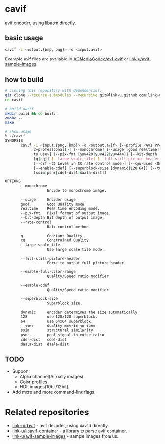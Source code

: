 # cavif

avif encoder, using [libaom](https://aomedia.googlesource.com/aom/) directly.

## basic usage

```bash
cavif -i <output.{bmp, png}> -o <input.avif>
```

Example avif files are available in [AOMediaCodec/av1-avif](https://github.com/AOMediaCodec/av1-avif/tree/master/testFiles) or [link-u/avif-sample-images](https://github.com/link-u/avif-sample-images).

## how to build

```bash
# cloning this repository with dependencies.
git clone --recurse-submodules --recursive git@link-u.github.com:link-u/cavif.git
cd cavif

# build davif
mkdir build && cd build
cmake ..
make

# show usage
% ./cavif
SYNOPSIS
       cavif -i <input.{png, bmp}> -o <output.avif> [--profile <AV1 Profile(0=base, 1=high,
             2=professional)>] [--monochrome] [--usage [good|realtime]] [--threads <Num of threads
             to use>] [--pix-fmt [yuv420|yuv422|yuv444]] [--bit-depth [8|10|12]] [--rate-control
             [q|cq]] [--large-scale-tile] [--full-still-picture-header] [--enable-full-color-range]
             [--crf <CQ Level in CQ rate control mode>] [--cpu-used <Quality/Speed ratio modifier>]
             [--enable-cdef] [--superblock-size [dynamic|128|64]] [--tune
             [ssim|psnr|cdef-dist|daala-dist]]

OPTIONS
       --monochrome
                   Encode to monochrome image.

       --usage     Encoder usage
       good        Good Quality mode
       realtime    Real time encoding mode.
       --pix-fmt   Pixel format of output image.
       --bit-depth Bit depth of output image.
       --rate-control
                   Rate control method

       q           Constant Quality
       cq          Constrained Quality
       --large-scale-tile
                   Use large scale tile mode.

       --full-still-picture-header
                   Force to output full picture header

       --enable-full-color-range
                   Quality/Speed ratio modifier

       --enable-cdef
                   Quality/Speed ratio modifier

       --superblock-size
                   Superblock size.

       dynamic     encoder determines the size automatically.
       128         use 128x128 superblock.
       64          use 64x64 superblock.
       --tune      Quality metric to tune
       ssim        structural similarity
       psnr        peak signal-to-noise ratio
       cdef-dist   cdef-dist
       daala-dist  daala-dist
```

## TODO

 - Support:
   - Alpha channel(Auxially images)
   - Color profiles
   - HDR images(10bit/12bit).
 - Add more and more command-line flags.

# Related repositories

 - [link-u/davif](https://github.com/link-u/davif) - avif decoder, using dav1d directly.
 - [link-u/libavif-container](https://github.com/link-u/libavif-container) - a library to parse avif container.
 - [link-u/avif-sample-images](https://github.com/link-u/avif-sample-images) - sample images from us.

